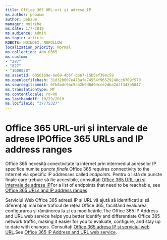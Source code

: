 ```yaml
---
title: Office 365 URL-uri și adrese IP
ms.author: pebaum
author: pebaum
manager: mnirkhe
ms.date: 1/7/2019
ms.audience: Admin
ms.topic: article
ROBOTS: NOINDEX, NOFOLLOW
localization_priority: Normal
ms.collection: Adm_O365
ms.custom:
- "287"
- "827"
- "1600028"
ms.assetid: 6056169e-6e69-4b5f-bb67-15b5ef39ec59
ms.openlocfilehash: 31d32b007e478afe74554f96529248ccb709f570
ms.sourcegitcommit: 0fb0a4c9ac5aa2b9d0d9dcce2dba2d2f343b5847
ms.translationtype: MT
ms.contentlocale: ro-RO
ms.lasthandoff: 10/29/2019
ms.locfileid: "37775327"
---
```

# <a name="office-365-urls-and-ip-address-ranges"></a><span data-ttu-id="bbcbf-102">Office 365 URL-uri și intervale de adrese IP</span><span class="sxs-lookup"><span data-stu-id="bbcbf-102">Office 365 URLs and IP address ranges</span></span>

<span data-ttu-id="bbcbf-103">Office 365 necesită conectivitate la internet prin intermediul adreselor IP specifice numite *puncte finale*.</span><span class="sxs-lookup"><span data-stu-id="bbcbf-103">Office 365 requires connectivity to the Internet via specific IP addresses called *endpoints*.</span></span>
<span data-ttu-id="bbcbf-104">Pentru o listă de puncte finale care trebuie să fie accesibile, consultați [Office 365 URL-uri și intervale de adrese IP](https://docs.microsoft.com/office365/enterprise/urls-and-ip-address-ranges)</span><span class="sxs-lookup"><span data-stu-id="bbcbf-104">For a list of endpoints that need to be reachable, see [Office 365 URLs and IP address ranges](https://docs.microsoft.com/office365/enterprise/urls-and-ip-address-ranges)</span></span> 

<span data-ttu-id="bbcbf-105">Serviciul Web Office 365 adresă IP și URL vă ajută să identificați și să diferențiați mai bine traficul de rețea Office 365, facilitând evaluarea, configurarea și rămânerea la zi cu modificările.</span><span class="sxs-lookup"><span data-stu-id="bbcbf-105">The Office 365 IP Address and URL web service helps you better identify and differentiate Office 365 network traffic, making it easier for you to evaluate, configure, and stay up to date with changes.</span></span> <span data-ttu-id="bbcbf-106">Consultați [Office 365 adresa IP și serviciul web URL](https://docs.microsoft.com/office365/enterprise/office-365-ip-web-service).</span><span class="sxs-lookup"><span data-stu-id="bbcbf-106">See [Office 365 IP Address and URL web service](https://docs.microsoft.com/office365/enterprise/office-365-ip-web-service).</span></span>
